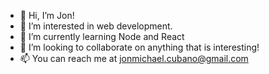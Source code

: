 - 👋 Hi, I’m Jon!
- 👀 I’m interested in web development.
- 🌱 I’m currently learning Node and React
- 💞️ I’m looking to collaborate on anything that is interesting!
- 📫 You can reach me at jonmichael.cubano@gmail.com

<!---
jon-michael-c/jon-michael-c is a ✨ special ✨ repository because its `README.md` (this file) appears on your GitHub profile.
You can click the Preview link to take a look at your changes.
--->

